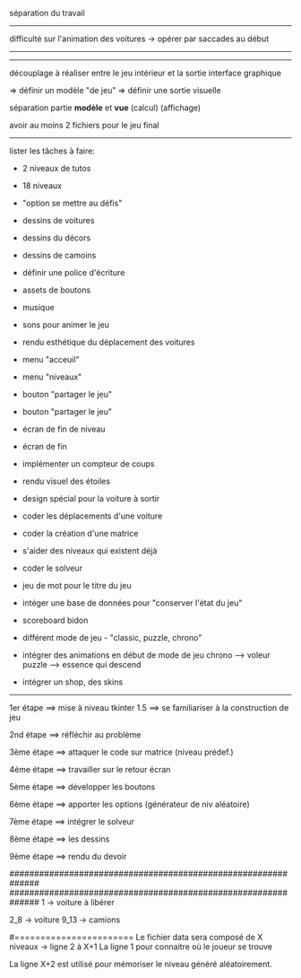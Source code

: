 séparation du travail


***
difficulté sur l'animation des voitures
-> opérer par saccades au début
***


********
découplage à réaliser entre le jeu intérieur et la sortie interface graphique

=> définir un modèle "de jeu"
=> définir une sortie visuelle

séparation partie **modèle** et **vue**
                   (calcul)   (affichage)


avoir au moins 2 fichiers pour le jeu final


********
lister les tâches à faire:

- 2 niveaux de tutos
- 18 niveaux


- "option se mettre au défis"
- dessins de voitures
- dessins du décors
- dessins de camoins
- définir une police d'écriture
- assets de boutons
- musique
- sons pour animer le jeu

- rendu esthétique du déplacement des voitures

- menu "acceuil"
- menu "niveaux"

- bouton "partager le jeu"
- bouton "partager le jeu"

- écran de fin de niveau
- écran de fin 
- implémenter un compteur de coups
- rendu visuel des étoiles

- design spécial pour la voiture à sortir

- coder les déplacements d'une voiture
- coder la création d'une matrice
- s'aider des niveaux qui existent déjà
- coder le solveur

- jeu de mot pour le titre du jeu

- intéger une base de données pour "conserver l'état du jeu"
- scoreboard bidon

- différent mode de jeu - "classic, puzzle, chrono"
- intégrer des animations en début de mode de jeu
        chrono --> voleur
        puzzle --> essence qui descend

- intégrer un shop, des skins



********

1er étape  ==> mise à niveau tkinter
1.5        ==> se familiariser à la construction de jeu

2nd étape  ==> réfléchir au problème

3ème étape ==> attaquer le code sur matrice (niveau prédef.)

4éme étape ==> travailler sur le retour écran

5ème étape ==> développer les boutons

6ème étape ==> apporter les options (générateur de niv aléatoire)

7ème étape ==> intégrer le solveur

8ème étape ==> les dessins

9ème étape ==> rendu du devoir

##############################################################
##############################################################
1 -> voiture à libérer

2_8 -> voiture
9_13 -> camions


#=======================
Le fichier data sera composé de X niveaux -> ligne 2 à X+1
La ligne 1 pour connaitre où le joueur se trouve

La ligne X+2 est utilisé pour mémoriser le niveau généré aléatoirement.
